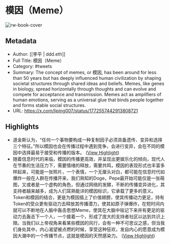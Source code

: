 # 模因（Meme）

![rw-book-cover](https://readwise-assets.s3.amazonaws.com/media/uploaded_book_covers/profile_101759/lPPJtmqV.jpg)

## Metadata
- Author: [[李平 | ddd.eth]]
- Full Title: 模因（Meme）
- Category: #tweets
- Summary: The concept of memes, or 模因, has been around for less than 50 years but has deeply influenced human civilization by shaping societal structures through shared ideas and beliefs. Memes, like genes in biology, spread horizontally through thoughts and can evolve and compete for acceptance and transmission. Memes act as amplifiers of human emotions, serving as a universal glue that binds people together and forms stable social structures.
- URL: https://x.com/liping007/status/1772557442913808721

## Highlights
- 道金斯认为，“任何一个事物要构成一种复制因子必须具备遗传、变异和选择三个特征。”所以模因也会在传播过程中遇到竞争，会进行变异，会在不同的模因中选择最易于接受和传播的版本。 ([View Highlight](https://read.readwise.io/read/01hywfaebv1dbdkskzxqfd1qyh))
- 随着信息时代的来临，模因的传播更高效，并呈现出更娱乐化的倾向，现代人在节奏的生活压力下，需要情绪的释放，需要共鸣，模因的表现形式也丰富多样起来，可能是一张照片，一个表情，一个无厘头对白，都可能在信息时代如爆炸一般在人群在传播开来，我们熟知的Doge，Pepe最开始可能仅是一张萌图，又或者是一个虚构的角色，但通过网络的发酵，不断的传播变异进化，其支持者越来越多，成为人们耳熟能详的模因标识，它承载了更多的意义。Token和模因的结合，更是为模因插上了价值翅膀，使其传播动力更足，持有Token的受众更有驱动力去释放其传播潜力，使其如原子弹爆炸，在短时间内就可以不断地在人脑中轰击思想Meme，使其在大脑中铭记下来并有更足的驱动力去轰击下一个人，一个接着一个，形成了庞大的支持者社区以达到共识上限。当我们以上帝视角来看某些模因的风行，会有一种不可思议之感，但当我们身处其中，内心渴望被点燃的时候，享受这种狂欢，发自内心的愿意成为模因大潮中的一个传播节点，这就是模因的天然感染力。 ([View Highlight](https://read.readwise.io/read/01hywhf2qw79eep77ktwgftwsb))
